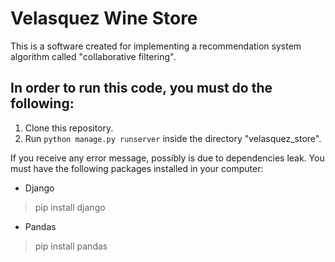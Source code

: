 # Velasquez Wine Store

This is a software created for implementing a recommendation system algorithm called "collaborative filtering".

## In order to run this code, you must do the following:

1. Clone this repository. 
1. Run `python manage.py runserver` inside the directory "velasquez_store". 

If you receive any error message, possibly is due to dependencies leak. You must have the following packages installed in your computer:

- Django 
> pip install django
- Pandas 
> pip install pandas
